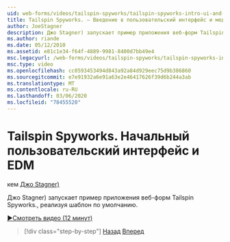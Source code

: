 ```yaml
---
uid: web-forms/videos/tailspin-spyworks/tailspin-spyworks-intro-ui-and-edm
title: Tailspin Spyworks. — Введение в пользовательский интерфейс и модель EDM | Документация Майкрософт
author: JoeStagner
description: Джо Stagner) запускает пример приложения веб-форм Tailspin Spyworks., реализуя шаблон по умолчанию.
ms.author: riande
ms.date: 05/12/2010
ms.assetid: e81c1e34-f64f-4889-9981-8400d7bb49e4
msc.legacyurl: /web-forms/videos/tailspin-spyworks/tailspin-spyworks-intro-ui-and-edm
msc.type: video
ms.openlocfilehash: cc0593453494d843a92a84d929eec75d9b386860
ms.sourcegitcommit: e7e91932a6e91a63e2e46417626f39d6b244a3ab
ms.translationtype: MT
ms.contentlocale: ru-RU
ms.lasthandoff: 03/06/2020
ms.locfileid: "78455520"
---
```

# <a name="tailspin-spyworks---intro-ui-and-edm"></a>Tailspin Spyworks. Начальный пользовательский интерфейс и EDM

кем [Джо Stagner)](https://github.com/JoeStagner)

Джо Stagner) запускает пример приложения веб-форм Tailspin Spyworks., реализуя шаблон по умолчанию.

[&#9654;Смотреть видео (12 минут)](https://channel9.msdn.com/Blogs/ASP-NET-Site-Videos/tailspin-spyworks-intro-ui-and-edm)

> [!div class="step-by-step"]
> [Назад](tailspin-spyworks-implementing-and-using-the-also-purchased-control.md)
> [Вперед](tailspin-spyworks-directory-organization.md)
